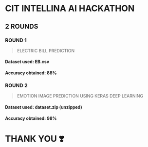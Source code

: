 # CIT INTELLINA AI HACKATHON

## 2 ROUNDS

### ROUND 1
> ELECTRIC BILL PREDICTION
#### Dataset used: EB.csv
#### Accuracy obtained: 88%

### ROUND 2
> EMOTION IMAGE PREDICTION USING KERAS DEEP LEARNING
#### Dataset used: dataset.zip (unzipped)
#### Accuracy obtained: 98%

# THANK YOU ❣️